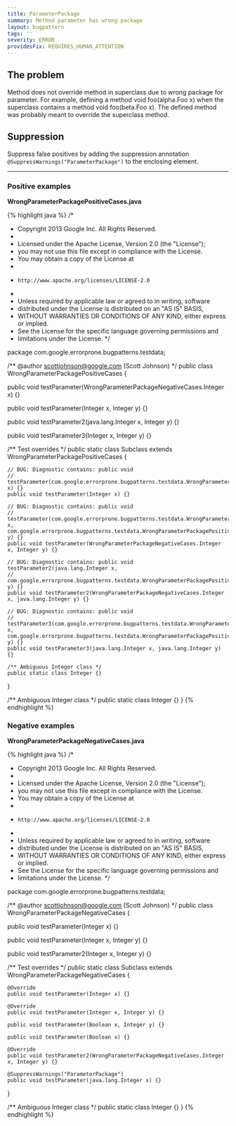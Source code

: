 ```yaml
---
title: ParameterPackage
summary: Method parameter has wrong package
layout: bugpattern
tags: ''
severity: ERROR
providesFix: REQUIRES_HUMAN_ATTENTION
---
```


<!--
*** AUTO-GENERATED, DO NOT MODIFY ***
To make changes, edit the @BugPattern annotation or the explanation in docs/bugpattern.
-->

## The problem
Method does not override method in superclass due to wrong package for parameter. For example, defining a method void foo(alpha.Foo x) when the superclass contains a method void foo(beta.Foo x). The defined method was probably meant to override the superclass method.

## Suppression
Suppress false positives by adding the suppression annotation `@SuppressWarnings("ParameterPackage")` to the enclosing element.

----------

### Positive examples
__WrongParameterPackagePositiveCases.java__

{% highlight java %}
/*
 * Copyright 2013 Google Inc. All Rights Reserved.
 *
 * Licensed under the Apache License, Version 2.0 (the "License");
 * you may not use this file except in compliance with the License.
 * You may obtain a copy of the License at
 *
 *     http://www.apache.org/licenses/LICENSE-2.0
 *
 * Unless required by applicable law or agreed to in writing, software
 * distributed under the License is distributed on an "AS IS" BASIS,
 * WITHOUT WARRANTIES OR CONDITIONS OF ANY KIND, either express or implied.
 * See the License for the specific language governing permissions and
 * limitations under the License.
 */

package com.google.errorprone.bugpatterns.testdata;

/** @author scottjohnson@google.com (Scott Johnson) */
public class WrongParameterPackagePositiveCases {

  public void testParameter(WrongParameterPackageNegativeCases.Integer x) {}

  public void testParameter(Integer x, Integer y) {}

  public void testParameter2(java.lang.Integer x, Integer y) {}

  public void testParameter3(Integer x, Integer y) {}

  /** Test overrides */
  public static class Subclass extends WrongParameterPackagePositiveCases {

    // BUG: Diagnostic contains: public void
    // testParameter(com.google.errorprone.bugpatterns.testdata.WrongParameterPackageNegativeCases.Integer x) {}
    public void testParameter(Integer x) {}

    // BUG: Diagnostic contains: public void
    // testParameter(com.google.errorprone.bugpatterns.testdata.WrongParameterPackagePositiveCases.Integer x, com.google.errorprone.bugpatterns.testdata.WrongParameterPackagePositiveCases.Integer y) {}
    public void testParameter(WrongParameterPackageNegativeCases.Integer x, Integer y) {}

    // BUG: Diagnostic contains: public void testParameter2(java.lang.Integer x,
    // com.google.errorprone.bugpatterns.testdata.WrongParameterPackagePositiveCases.Integer y) {}
    public void testParameter2(WrongParameterPackageNegativeCases.Integer x, java.lang.Integer y) {}

    // BUG: Diagnostic contains: public void
    // testParameter3(com.google.errorprone.bugpatterns.testdata.WrongParameterPackagePositiveCases.Integer x, com.google.errorprone.bugpatterns.testdata.WrongParameterPackagePositiveCases.Integer y) {}
    public void testParameter3(java.lang.Integer x, java.lang.Integer y) {}

    /** Ambiguous Integer class */
    public static class Integer {}
  }

  /** Ambiguous Integer class */
  public static class Integer {}
}
{% endhighlight %}

### Negative examples
__WrongParameterPackageNegativeCases.java__

{% highlight java %}
/*
 * Copyright 2013 Google Inc. All Rights Reserved.
 *
 * Licensed under the Apache License, Version 2.0 (the "License");
 * you may not use this file except in compliance with the License.
 * You may obtain a copy of the License at
 *
 *     http://www.apache.org/licenses/LICENSE-2.0
 *
 * Unless required by applicable law or agreed to in writing, software
 * distributed under the License is distributed on an "AS IS" BASIS,
 * WITHOUT WARRANTIES OR CONDITIONS OF ANY KIND, either express or implied.
 * See the License for the specific language governing permissions and
 * limitations under the License.
 */

package com.google.errorprone.bugpatterns.testdata;

/** @author scottjohnson@google.com (Scott Johnson) */
public class WrongParameterPackageNegativeCases {

  public void testParameter(Integer x) {}

  public void testParameter(Integer x, Integer y) {}

  public void testParameter2(Integer x, Integer y) {}

  /** Test overrides */
  public static class Subclass extends WrongParameterPackageNegativeCases {

    @Override
    public void testParameter(Integer x) {}

    @Override
    public void testParameter(Integer x, Integer y) {}

    public void testParameter(Boolean x, Integer y) {}

    public void testParameter(Boolean x) {}

    @Override
    public void testParameter2(WrongParameterPackageNegativeCases.Integer x, Integer y) {}

    @SuppressWarnings("ParameterPackage")
    public void testParameter(java.lang.Integer x) {}
  }

  /** Ambiguous Integer class */
  public static class Integer {}
}
{% endhighlight %}

